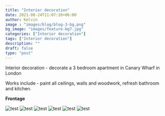 ```yaml
---
title: "Interior decoration"
date: 2021-08-24T11:07:10+06:00
author: Kelvin
image : "images/blog/blog-3-bg.png"
bg_image: "images/feature-bg7.jpg"
categories: ["Interior decoration"]
tags: ["Interior decoration"]
description: ""
draft: false
type: "post"
---
```

Interior decoration  - decorate a 3 bedroom apartment in Canary Wharf in London 

Works include  - paint all ceilings, walls and woodwork, refresh bathroom and kitchen.


**Frontage**

![test](/images/blog/blog-3%20(1).jpg)
![test](/images/blog/blog-3%20(2).jpg)
![test](/images/blog/blog-3%20(3).jpg)
![test](/images/blog/blog-3%20(4).jpg)
![test](/images/blog/blog-3%20(5).jpg)
![test](/images/blog/blog-3%20(6).jpg)
